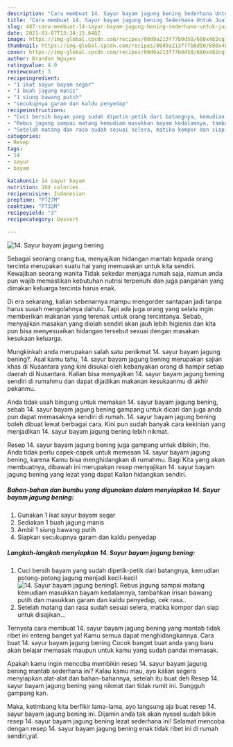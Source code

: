 ```yaml
---
description: "Cara membuat 14. Sayur bayam jagung bening Sederhana Untuk Jualan"
title: "Cara membuat 14. Sayur bayam jagung bening Sederhana Untuk Jualan"
slug: 487-cara-membuat-14-sayur-bayam-jagung-bening-sederhana-untuk-jualan
date: 2021-03-07T13:34:15.648Z
image: https://img-global.cpcdn.com/recipes/00d9a213f77b0d50/680x482cq70/14-sayur-bayam-jagung-bening-foto-resep-utama.jpg
thumbnail: https://img-global.cpcdn.com/recipes/00d9a213f77b0d50/680x482cq70/14-sayur-bayam-jagung-bening-foto-resep-utama.jpg
cover: https://img-global.cpcdn.com/recipes/00d9a213f77b0d50/680x482cq70/14-sayur-bayam-jagung-bening-foto-resep-utama.jpg
author: Brandon Nguyen
ratingvalue: 4.9
reviewcount: 3
recipeingredient:
- "1 ikat sayur bayam segar"
- "1 buah jagung manis"
- "1 siung bawang putih"
- "secukupnya garam dan kaldu penyedap"
recipeinstructions:
- "Cuci bersih bayam yang sudah dipetik-petik dari batangnya, kemudian potong-potong jagung menjadi kecil-kecil"
- "Rebus jagung sampai matang kemudiam masukkan bayam kedalamnya, tambahkan irisan bawang putih dan masukkan garam dan kaldu penyedap, cek rasa.."
- "Setelah matang dan rasa sudah sesuai selera, matika kompor dan siap untuk disajikan..."
categories:
- Resep
tags:
- 14
- sayur
- bayam

katakunci: 14 sayur bayam 
nutrition: 164 calories
recipecuisine: Indonesian
preptime: "PT27M"
cooktime: "PT32M"
recipeyield: "3"
recipecategory: Dessert

---
```



![14. Sayur bayam jagung bening](https://img-global.cpcdn.com/recipes/00d9a213f77b0d50/680x482cq70/14-sayur-bayam-jagung-bening-foto-resep-utama.jpg)

Sebagai seorang orang tua, menyajikan hidangan mantab kepada orang tercinta merupakan suatu hal yang memuaskan untuk kita sendiri. Kewajiban seorang  wanita Tidak sekedar menjaga rumah saja, namun anda pun wajib memastikan kebutuhan nutrisi terpenuhi dan juga panganan yang dimakan keluarga tercinta harus enak.

Di era  sekarang, kalian sebenarnya mampu mengorder santapan jadi tanpa harus susah mengolahnya dahulu. Tapi ada juga orang yang selalu ingin memberikan makanan yang terenak untuk orang tercintanya. Sebab, menyajikan masakan yang diolah sendiri akan jauh lebih higienis dan kita pun bisa menyesuaikan hidangan tersebut sesuai dengan masakan kesukaan keluarga. 



Mungkinkah anda merupakan salah satu penikmat 14. sayur bayam jagung bening?. Asal kamu tahu, 14. sayur bayam jagung bening merupakan sajian khas di Nusantara yang kini disukai oleh kebanyakan orang di hampir setiap daerah di Nusantara. Kalian bisa menyajikan 14. sayur bayam jagung bening sendiri di rumahmu dan dapat dijadikan makanan kesukaanmu di akhir pekanmu.

Anda tidak usah bingung untuk memakan 14. sayur bayam jagung bening, sebab 14. sayur bayam jagung bening gampang untuk dicari dan juga anda pun dapat memasaknya sendiri di rumah. 14. sayur bayam jagung bening boleh dibuat lewat berbagai cara. Kini pun sudah banyak cara kekinian yang menjadikan 14. sayur bayam jagung bening lebih nikmat.

Resep 14. sayur bayam jagung bening juga gampang untuk dibikin, lho. Anda tidak perlu capek-capek untuk memesan 14. sayur bayam jagung bening, karena Kamu bisa menghidangkan di rumahmu. Bagi Kita yang akan membuatnya, dibawah ini merupakan resep menyajikan 14. sayur bayam jagung bening yang lezat yang dapat Kalian hidangkan sendiri.

<!--inarticleads1-->

##### Bahan-bahan dan bumbu yang digunakan dalam menyiapkan 14. Sayur bayam jagung bening:

1. Gunakan 1 ikat sayur bayam segar
1. Sediakan 1 buah jagung manis
1. Ambil 1 siung bawang putih
1. Siapkan secukupnya garam dan kaldu penyedap




<!--inarticleads2-->

##### Langkah-langkah menyiapkan 14. Sayur bayam jagung bening:

1. Cuci bersih bayam yang sudah dipetik-petik dari batangnya, kemudian potong-potong jagung menjadi kecil-kecil
<img src="https://img-global.cpcdn.com/steps/fcd5422068ee5e37/160x128cq70/14-sayur-bayam-jagung-bening-langkah-memasak-1-foto.jpg" alt="14. Sayur bayam jagung bening">1. Rebus jagung sampai matang kemudiam masukkan bayam kedalamnya, tambahkan irisan bawang putih dan masukkan garam dan kaldu penyedap, cek rasa..
1. Setelah matang dan rasa sudah sesuai selera, matika kompor dan siap untuk disajikan...




Ternyata cara membuat 14. sayur bayam jagung bening yang mantab tidak ribet ini enteng banget ya! Kamu semua dapat menghidangkannya. Cara buat 14. sayur bayam jagung bening Cocok banget buat anda yang baru akan belajar memasak maupun untuk kamu yang sudah pandai memasak.

Apakah kamu ingin mencoba membikin resep 14. sayur bayam jagung bening mantab sederhana ini? Kalau kamu mau, ayo kalian segera menyiapkan alat-alat dan bahan-bahannya, setelah itu buat deh Resep 14. sayur bayam jagung bening yang nikmat dan tidak rumit ini. Sungguh gampang kan. 

Maka, ketimbang kita berfikir lama-lama, ayo langsung aja buat resep 14. sayur bayam jagung bening ini. Dijamin anda tak akan nyesel sudah bikin resep 14. sayur bayam jagung bening lezat sederhana ini! Selamat mencoba dengan resep 14. sayur bayam jagung bening enak tidak ribet ini di rumah sendiri,ya!.

